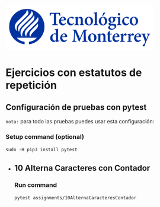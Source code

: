 ![Tec de Monterrey](images/logotecmty.png)
# Ejercicios con estatutos de repetición

## Configuración de pruebas con **pytest**

`nota:` para todo las pruebas puedes usar esta configuración:
### Setup command (optional)
```
sudo -H pip3 install pytest
```

- ## 10 Alterna Caracteres con Contador
    ### Run command
    ```
    pytest assignments/10AlternaCaracteresContador
    ```
